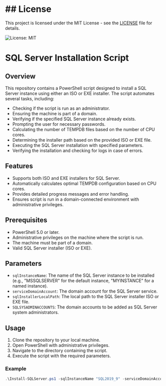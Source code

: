 # ## License

This project is licensed under the MIT License - see the [LICENSE](LICENSE) file for details.

![License: MIT](https://img.shields.io/badge/License-MIT-yellow.svg)

# SQL Server Installation Script

## Overview

This repository contains a PowerShell script designed to install a SQL Server instance using either an ISO or EXE installer. The script automates several tasks, including:

- Checking if the script is run as an administrator.
- Ensuring the machine is part of a domain.
- Verifying if the specified SQL Server instance already exists.
- Prompting the user for necessary passwords.
- Calculating the number of TEMPDB files based on the number of CPU cores.
- Determining the installer path based on the provided ISO or EXE file.
- Executing the SQL Server installation with specified parameters.
- Verifying the installation and checking for logs in case of errors.

## Features

- Supports both ISO and EXE installers for SQL Server.
- Automatically calculates optimal TEMPDB configuration based on CPU cores.
- Provides detailed progress messages and error handling.
- Ensures script is run in a domain-connected environment with administrative privileges.

## Prerequisites

- PowerShell 5.0 or later.
- Administrative privileges on the machine where the script is run.
- The machine must be part of a domain.
- Valid SQL Server installer (ISO or EXE).

## Parameters

- `sqlInstanceName`: The name of the SQL Server instance to be installed (e.g., "MSSQLSERVER" for the default instance, "MYINSTANCE" for a named instance).
- `serviceDomainAccount`: The domain account for the SQL Server service.
- `sqlInstallerLocalPath`: The local path to the SQL Server installer ISO or EXE file.
- `SQLSYSADMINACCOUNTS`: The domain accounts to be added as SQL Server system administrators.

## Usage

1. Clone the repository to your local machine.
2. Open PowerShell with administrative privileges.
3. Navigate to the directory containing the script.
4. Execute the script with the required parameters.

### Example

```powershell
.\Install-SQLServer.ps1 -sqlInstanceName "SQL2019_9" -serviceDomainAccount "agdemo\SQLEngine" -sqlInstallerLocalPath "C:\Temp\SQLServerSetup.iso" -SQLSYSADMINACCOUNTS "agdemo\sqlgroup"
```
